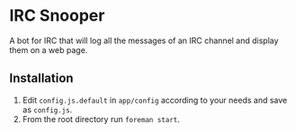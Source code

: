 IRC Snooper
===========

A bot for IRC that will log all the messages of an IRC channel and display them on a web page.

Installation
------------

1. Edit `config.js.default` in `app/config` according to your needs and save as `config.js`.
2. From the root directory run `foreman start`.
